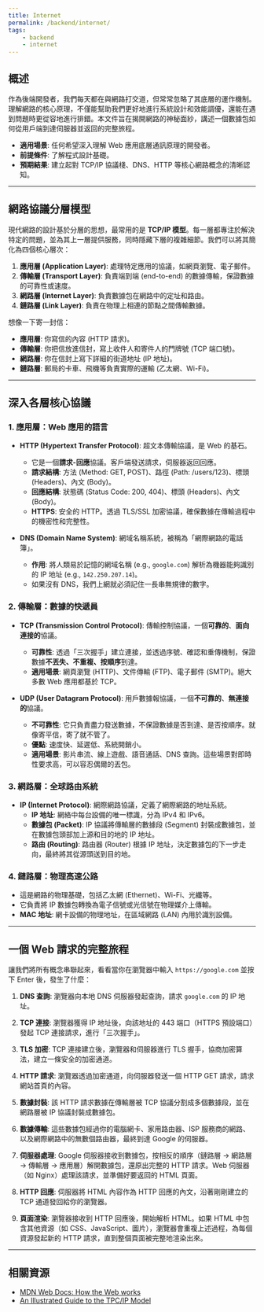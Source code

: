 ```yaml
---
title: Internet
permalink: /backend/internet/
tags:
    - backend
    - internet
---
```


## 概述

作為後端開發者，我們每天都在與網路打交道，但常常忽略了其底層的運作機制。理解網路的核心原理，不僅能幫助我們更好地進行系統設計和效能調優，還能在遇到問題時更從容地進行排錯。本文件旨在揭開網路的神秘面紗，講述一個數據包如何從用戶端到達伺服器並返回的完整旅程。

-   **適用場景**: 任何希望深入理解 Web 應用底層通訊原理的開發者。
-   **前提條件**: 了解程式設計基礎。
-   **預期結果**: 建立起對 TCP/IP 協議棧、DNS、HTTP 等核心網路概念的清晰認知。

---

## 網路協議分層模型

現代網路的設計基於分層的思想，最常用的是 **TCP/IP 模型**。每一層都專注於解決特定的問題，並為其上一層提供服務，同時隱藏下層的複雜細節。我們可以將其簡化為四個核心層次：

1.  **應用層 (Application Layer)**: 處理特定應用的協議，如網頁瀏覽、電子郵件。
2.  **傳輸層 (Transport Layer)**: 負責端到端 (end-to-end) 的數據傳輸，保證數據的可靠性或速度。
3.  **網路層 (Internet Layer)**: 負責數據包在網路中的定址和路由。
4.  **鏈路層 (Link Layer)**: 負責在物理上相連的節點之間傳輸數據。

想像一下寄一封信：

-   **應用層**: 你寫信的內容 (HTTP 請求)。
-   **傳輸層**: 你把信放進信封，寫上收件人和寄件人的門牌號 (TCP 端口號)。
-   **網路層**: 你在信封上寫下詳細的街道地址 (IP 地址)。
-   **鏈路層**: 郵局的卡車、飛機等負責實際的運輸 (乙太網、Wi-Fi)。

---

## 深入各層核心協議

### 1. 應用層：Web 應用的語言

-   **HTTP (Hypertext Transfer Protocol)**: 超文本傳輸協議，是 Web 的基石。

    -   它是一個**請求-回應**協議。客戶端發送請求，伺服器返回回應。
    -   **請求結構**: 方法 (Method: GET, POST)、路徑 (Path: /users/123)、標頭 (Headers)、內文 (Body)。
    -   **回應結構**: 狀態碼 (Status Code: 200, 404)、標頭 (Headers)、內文 (Body)。
    -   **HTTPS**: 安全的 HTTP。透過 TLS/SSL 加密協議，確保數據在傳輸過程中的機密性和完整性。

-   **DNS (Domain Name System)**: 網域名稱系統，被稱為「網際網路的電話簿」。
    -   **作用**: 將人類易於記憶的網域名稱 (e.g., `google.com`) 解析為機器能夠識別的 IP 地址 (e.g., `142.250.207.14`)。
    -   如果沒有 DNS，我們上網就必須記住一長串無規律的數字。

### 2. 傳輸層：數據的快遞員

-   **TCP (Transmission Control Protocol)**: 傳輸控制協議，一個**可靠的**、**面向連接的**協議。

    -   **可靠性**: 透過「三次握手」建立連接，並透過序號、確認和重傳機制，保證數據**不丟失、不重複、按順序**到達。
    -   **適用場景**: 網頁瀏覽 (HTTP)、文件傳輸 (FTP)、電子郵件 (SMTP)。絕大多數 Web 應用都基於 TCP。

-   **UDP (User Datagram Protocol)**: 用戶數據報協議，一個**不可靠的**、**無連接的**協議。
    -   **不可靠性**: 它只負責盡力發送數據，不保證數據是否到達、是否按順序。就像寄平信，寄了就不管了。
    -   **優點**: 速度快、延遲低、系統開銷小。
    -   **適用場景**: 影片串流、線上遊戲、語音通話、DNS 查詢。這些場景對即時性要求高，可以容忍偶爾的丟包。

### 3. 網路層：全球路由系統

-   **IP (Internet Protocol)**: 網際網路協議，定義了網際網路的地址系統。
    -   **IP 地址**: 網絡中每台設備的唯一標識，分為 IPv4 和 IPv6。
    -   **數據包 (Packet)**: IP 協議將傳輸層的數據段 (Segment) 封裝成數據包，並在數據包頭部加上源和目的地的 IP 地址。
    -   **路由 (Routing)**: 路由器 (Router) 根據 IP 地址，決定數據包的下一步走向，最終將其從源頭送到目的地。

### 4. 鏈路層：物理高速公路

-   這是網路的物理基礎，包括乙太網 (Ethernet)、Wi-Fi、光纖等。
-   它負責將 IP 數據包轉換為電子信號或光信號在物理媒介上傳輸。
-   **MAC 地址**: 網卡設備的物理地址，在區域網路 (LAN) 內用於識別設備。

---

## 一個 Web 請求的完整旅程

讓我們將所有概念串聯起來，看看當你在瀏覽器中輸入 `https://google.com` 並按下 Enter 後，發生了什麼：

1.  **DNS 查詢**: 瀏覽器向本地 DNS 伺服器發起查詢，請求 `google.com` 的 IP 地址。

2.  **TCP 連接**: 瀏覽器獲得 IP 地址後，向該地址的 443 端口（HTTPS 預設端口）發起 TCP 連接請求，進行「三次握手」。

3.  **TLS 加密**: TCP 連接建立後，瀏覽器和伺服器進行 TLS 握手，協商加密算法，建立一條安全的加密通道。

4.  **HTTP 請求**: 瀏覽器透過加密通道，向伺服器發送一個 HTTP GET 請求，請求網站首頁的內容。

5.  **數據封裝**: 該 HTTP 請求數據在傳輸層被 TCP 協議分割成多個數據段，並在網路層被 IP 協議封裝成數據包。

6.  **數據傳輸**: 這些數據包經過你的電腦網卡、家用路由器、ISP 服務商的網路、以及網際網路中的無數個路由器，最終到達 Google 的伺服器。

7.  **伺服器處理**: Google 伺服器接收到數據包，按相反的順序（鏈路層 → 網路層 → 傳輸層 → 應用層）解開數據包，還原出完整的 HTTP 請求。Web 伺服器（如 Nginx）處理該請求，並準備好要返回的 HTML 頁面。

8.  **HTTP 回應**: 伺服器將 HTML 內容作為 HTTP 回應的內文，沿著剛剛建立的 TCP 通道發回給你的瀏覽器。

9.  **頁面渲染**: 瀏覽器接收到 HTTP 回應後，開始解析 HTML。如果 HTML 中包含其他資源（如 CSS、JavaScript、圖片），瀏覽器會重複上述過程，為每個資源發起新的 HTTP 請求，直到整個頁面被完整地渲染出來。

---

## 相關資源

-   [MDN Web Docs: How the Web works](https://developer.mozilla.org/en-US/docs/Learn/Common_questions/How_does_the_Web_work)
-   [An Illustrated Guide to the TPC/IP Model](https://www.youtube.com/watch?v=n3aEA_a2m3A)
